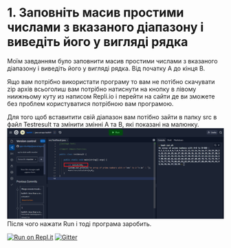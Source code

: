 # 1. Заповніть масив простими числами з вказаного діапазону і виведіть його у вигляді рядка
Моїм завданням було заповнити  масив простими числами з вказаного діапазону і виведіть його у вигляді рядка. Від початку A до кінця B.

Ящо вам потрібно використати програму то вам не потібно скачувати zip архів всьоголиш вам потрібно натиснути на кнопку в лівому ниижньому куту из написом Repli.io і перейти на сайти де ви зможете без проблем користуватися потрібною вам програмою.

Для того щоб вставитити свій діапазон вам потібно зайти в папку src в файл Testresult та змінити змінні A та B, які показані на малюнку.
![](https://raw.githubusercontent.com/ppc-ntu-khpi/java-arrays-batl64/master/1.png)
Після чого нажати Run і тоді програма заробить.

[![Run on Repl.it](https://repl.it/badge/github/ppc-ntu-khpi/identifiers-types-starter)](https://repl.it/github/ppc-ntu-khpi/java-arrays-batl64)
[![Gitter](https://badges.gitter.im/PPC-SE-2020/OOP.svg)](https://gitter.im/PPC-SE-2020/OOP?utm_source=badge&utm_medium=badge&utm_campaign=pr-badge)
